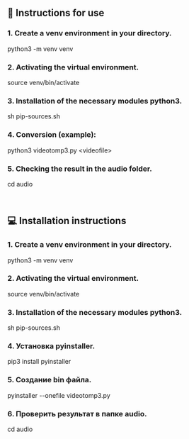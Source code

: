 ## 📄 Instructions for use

### 1. Create a venv environment in your directory.
python3 -m venv venv
### 2. Activating the virtual environment.
source venv/bin/activate
### 3. Installation of the necessary modules python3.
sh pip-sources.sh
### 4. Conversion (example):
python3 videotomp3.py \<videofile\> 
### 5. Checking the result in the audio folder.
cd audio

<br/>

## 💻 Installation instructions

### 1. Create a venv environment in your directory.
python3 -m venv venv
### 2. Activating the virtual environment.
source venv/bin/activate
### 3. Installation of the necessary modules python3.
sh pip-sources.sh
### 4. Установка pyinstaller.
pip3 install pyinstaller
### 5. Создание bin файла.
pyinstaller --onefile videotomp3.py
### 6. Проверить результат в папке audio.
cd audio

